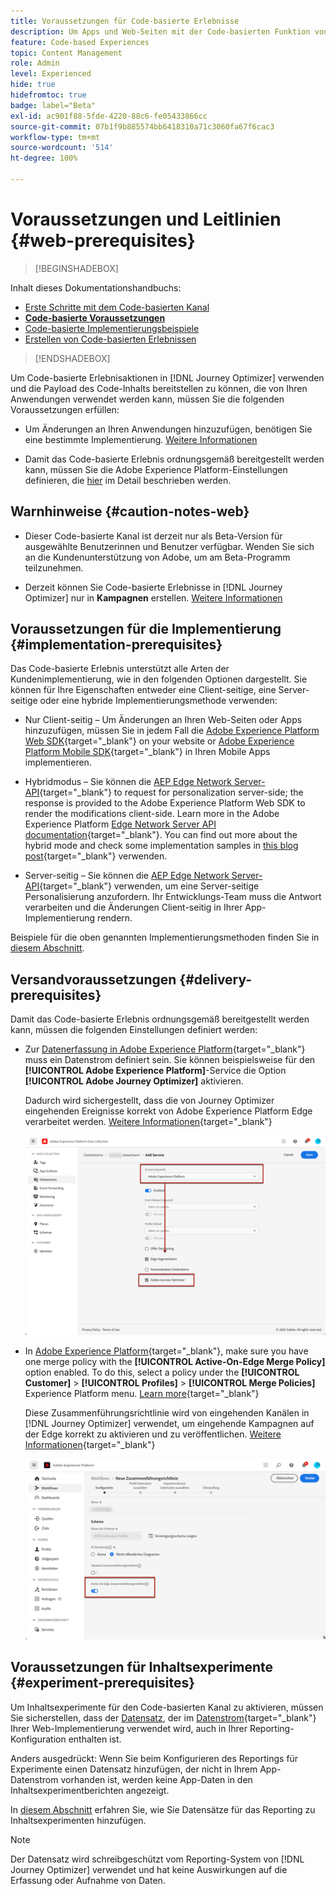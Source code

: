 ```yaml
---
title: Voraussetzungen für Code-basierte Erlebnisse
description: Um Apps und Web-Seiten mit der Code-basierten Funktion von Journey Optimizer bearbeiten zu können, befolgen Sie die Voraussetzungen auf dieser Seite
feature: Code-based Experiences
topic: Content Management
role: Admin
level: Experienced
hide: true
hidefromtoc: true
badge: label="Beta"
exl-id: ac901f88-5fde-4220-88c6-fe05433866cc
source-git-commit: 07b1f9b885574bb6418310a71c3060fa67f6cac3
workflow-type: tm+mt
source-wordcount: '514'
ht-degree: 100%

---
```


# Voraussetzungen und Leitlinien {#web-prerequisites}

>[!BEGINSHADEBOX]

Inhalt dieses Dokumentationshandbuchs:

* [Erste Schritte mit dem Code-basierten Kanal](get-started-code-based.md)
* **[Code-basierte Voraussetzungen](code-based-prerequisites.md)**
* [Code-basierte Implementierungsbeispiele](code-based-implementation-samples.md)
* [Erstellen von Code-basierten Erlebnissen](create-code-based.md)

>[!ENDSHADEBOX]

Um Code-basierte Erlebnisaktionen in [!DNL Journey Optimizer] verwenden und die Payload des Code-Inhalts bereitstellen zu können, die von Ihren Anwendungen verwendet werden kann, müssen Sie die folgenden Voraussetzungen erfüllen:

* Um Änderungen an Ihren Anwendungen hinzuzufügen, benötigen Sie eine bestimmte Implementierung. [Weitere Informationen](#implementation-prerequisites)

* Damit das Code-basierte Erlebnis ordnungsgemäß bereitgestellt werden kann, müssen Sie die Adobe Experience Platform-Einstellungen definieren, die [hier](#delivery-prerequisites) im Detail beschrieben werden.

## Warnhinweise {#caution-notes-web}

* Dieser Code-basierte Kanal ist derzeit nur als Beta-Version für ausgewählte Benutzerinnen und Benutzer verfügbar. Wenden Sie sich an die Kundenunterstützung von Adobe, um am Beta-Programm teilzunehmen.

* Derzeit können Sie Code-basierte Erlebnisse in [!DNL Journey Optimizer] nur in **Kampagnen** erstellen. [Weitere Informationen](../campaigns/create-campaign.md#configure)

## Voraussetzungen für die Implementierung {#implementation-prerequisites}

Das Code-basierte Erlebnis unterstützt alle Arten der Kundenimplementierung, wie in den folgenden Optionen dargestellt. Sie können für Ihre Eigenschaften entweder eine Client-seitige, eine Server-seitige oder eine hybride Implementierungsmethode verwenden:

* Nur Client-seitig – Um Änderungen an Ihren Web-Seiten oder Apps hinzuzufügen, müssen Sie in jedem Fall die [Adobe Experience Platform Web SDK](https://experienceleague.adobe.com/docs/platform-learn/implement-web-sdk/overview.html?lang=de){target="_blank"} on your website or [Adobe Experience Platform Mobile SDK](https://developer.adobe.com/client-sdks/documentation/){target="_blank"} in Ihren Mobile Apps implementieren.

* Hybridmodus – Sie können die [AEP Edge Network Server-API](https://experienceleague.adobe.com/docs/experience-platform/edge-network-server-api/data-collection/interactive-data-collection.html?lang=de){target="_blank"} to request for personalization server-side; the response is provided to the Adobe Experience Platform Web SDK to render the modifications client-side. Learn more in the Adobe Experience Platform [Edge Network Server API documentation](https://experienceleague.adobe.com/docs/experience-platform/edge-network-server-api/overview.html?lang=de){target="_blank"}. You can find out more about the hybrid mode and check some implementation samples in [this blog post](https://blog.developer.adobe.com/de/hybrid-personalization-in-the-adobe-experience-platform-web-sdk-6a1bb674bf41){target="_blank"} verwenden.

* Server-seitig – Sie können die [AEP Edge Network Server-API](https://experienceleague.adobe.com/docs/experience-platform/edge-network-server-api/data-collection/interactive-data-collection.html?lang=de){target="_blank"} verwenden, um eine Server-seitige Personalisierung anzufordern. Ihr Entwicklungs-Team muss die Antwort verarbeiten und die Änderungen Client-seitig in Ihrer App-Implementierung rendern.

Beispiele für die oben genannten Implementierungsmethoden finden Sie in [diesem Abschnitt](code-based-implementation-samples.md).

## Versandvoraussetzungen {#delivery-prerequisites}

Damit das Code-basierte Erlebnis ordnungsgemäß bereitgestellt werden kann, müssen die folgenden Einstellungen definiert werden:

* Zur [Datenerfassung in Adobe Experience Platform](https://experienceleague.adobe.com/docs/experience-platform/edge/datastreams/overview.html?lang=de){target="_blank"} muss ein Datenstrom definiert sein. Sie können beispielsweise für den **[!UICONTROL Adobe Experience Platform]**-Service die Option **[!UICONTROL Adobe Journey Optimizer]** aktivieren.

  Dadurch wird sichergestellt, dass die von Journey Optimizer eingehenden Ereignisse korrekt von Adobe Experience Platform Edge verarbeitet werden. [Weitere Informationen](https://experienceleague.adobe.com/docs/experience-platform/edge/datastreams/configure.html?lang=de){target="_blank"}

  ![](../web/assets/web-aep-datastream-ajo.png)

* In [Adobe Experience Platform](https://experienceleague.adobe.com/docs/experience-platform/profile/home.html?lang=de){target="_blank"}, make sure you have one merge policy with the **[!UICONTROL Active-On-Edge Merge Policy]** option enabled. To do this, select a policy under the **[!UICONTROL Customer]** > **[!UICONTROL Profiles]** > **[!UICONTROL Merge Policies]** Experience Platform menu. [Learn more](https://experienceleague.adobe.com/docs/experience-platform/profile/merge-policies/ui-guide.html?lang=de#configure){target="_blank"}

  Diese Zusammenführungsrichtlinie wird von eingehenden Kanälen in [!DNL Journey Optimizer] verwendet, um eingehende Kampagnen auf der Edge korrekt zu aktivieren und zu veröffentlichen. [Weitere Informationen](https://experienceleague.adobe.com/docs/experience-platform/profile/merge-policies/ui-guide.html?lang=de){target="_blank"}

  ![](../web/assets/web-aep-merge-policy.png)

## Voraussetzungen für Inhaltsexperimente {#experiment-prerequisites}

Um Inhaltsexperimente für den Code-basierten Kanal zu aktivieren, müssen Sie sicherstellen, dass der [Datensatz](../data/get-started-datasets.md), der im [Datenstrom](https://experienceleague.adobe.com/docs/experience-platform/datastreams/overview.html?lang=de){target="_blank"} Ihrer Web-Implementierung verwendet wird, auch in Ihrer Reporting-Konfiguration enthalten ist.

Anders ausgedrückt: Wenn Sie beim Konfigurieren des Reportings für Experimente einen Datensatz hinzufügen, der nicht in Ihrem App-Datenstrom vorhanden ist, werden keine App-Daten in den Inhaltsexperimentberichten angezeigt.

In [diesem Abschnitt](../campaigns/reporting-configuration.md#add-datasets) erfahren Sie, wie Sie Datensätze für das Reporting zu Inhaltsexperimenten hinzufügen.

>[!NOTE]
>
>Der Datensatz wird schreibgeschützt vom Reporting-System von [!DNL Journey Optimizer] verwendet und hat keine Auswirkungen auf die Erfassung oder Aufnahme von Daten.
